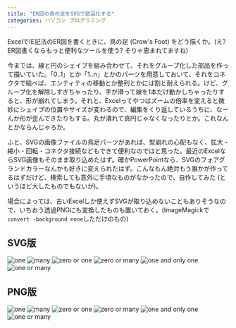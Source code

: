 ```yaml
---
title: "ER図の鳥の足をSVGで部品化する"
categories: パソコン プログラミング
---
```


ExcelでIE記法のER図を書くときに、鳥の足 (Crow's Foot) をどう描くか。(え? ER図書くならもっと便利なツールを使う? そりゃ恵まれてますね)

今までは、線と円のシェイプを組み合わせて、それをグループ化した部品を作って描いていた。「0..1」とか「1..n」とかのパーツを用意しておいて、それをコネクタで結べば、エンティティの移動とか整列とかには割と耐えられる。けど、グループ化を解除しすぎちゃったり、手が滑って線を1本だけ動かしちゃったりすると、形が崩れてしまう。それと、Excelってやつはズームの倍率を変えると微妙にシェイプの位置やサイズが変わるので、編集をくり返しているうちに、なーんか形が歪んできたりもする。丸が潰れて真円じゃなくなったりとか。これなんとかならんじゃろか。

ふと、SVGの画像ファイルの鳥足パーツがあれば、型崩れの心配もなく、拡大・縮小・回転・コネクタ接続などもできて便利なのではと思った。最近のExcelならSVG画像もそのまま取り込めたはず。確かPowerPointなら、SVGのフォアグランドカラーなんかも好きに変えられたはず。こんなもん絶対もう誰かが作ってるはずだけど、検索しても意外に手頃なものがなかったので、自作してみた (というほど大したものでもないが)。

場合によっては、古いExcelしか使えずSVGが取り込めないこともありそうなので、いちおう透過PNGにも変換したものも置いておく。(ImageMagickで`convert -background none`しただけのもの)

## SVG版

![one](resources/er-diagram/crows-foot-one.svg)
![many](resources/er-diagram/crows-foot-many.svg)
![zero or one](resources/er-diagram/crows-foot-zero-one.svg)
![zero or many](resources/er-diagram/crows-foot-zero-many.svg)
![one and only one](resources/er-diagram/crows-foot-one-one.svg)
![one or many](resources/er-diagram/crows-foot-one-many.svg)

## PNG版

![one](resources/er-diagram/crows-foot-one.png)
![many](resources/er-diagram/crows-foot-many.png)
![zero or one](resources/er-diagram/crows-foot-zero-one.png)
![zero or many](resources/er-diagram/crows-foot-zero-many.png)
![one and only one](resources/er-diagram/crows-foot-one-one.png)
![one or many](resources/er-diagram/crows-foot-one-many.png)
